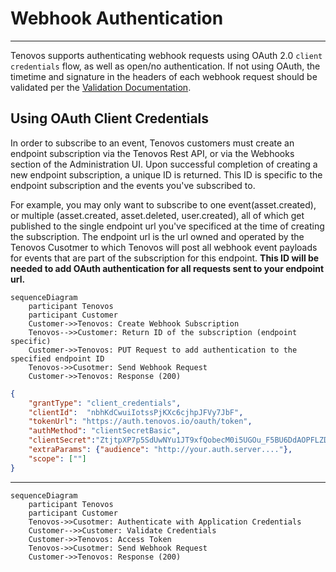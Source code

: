# Webhook Authentication
---

Tenovos supports authenticating webhook requests using OAuth 2.0 `client credentials` flow, as well as open/no authentication.  If not using OAuth, the timetime and signature in the headers of each webhook request should be validated per the [Validation Documentation](validation.md).

## Using OAuth Client Credentials

In order to subscribe to an event, Tenovos customers must create an endpoint subscription via the Tenovos Rest API, or via the Webhooks section of the Administration UI.  Upon successful completion of creating a new endpoint subscription, a unique ID is returned.  This ID is specific to the endpoint subscription and the events you've subscribed to.  

For example, you may only want to subscribe to one event(asset.created), or multiple (asset.created, asset.deleted, user.created), all of which get published to the single endpoint url you've specificed at the time of creating the subscription.  The endpoint url is the url owned and operated by the Tenovos Cusotmer to which Tenovos will post all webhook event payloads for events that are part of the subscription for this endpoint.  **This ID will be needed to add OAuth authentication for all requests sent to your endpoint url.**

```mermaid
sequenceDiagram
    participant Tenovos
    participant Customer
    Customer->>Tenovos: Create Webhook Subscription
    Tenovos-->>Customer: Return ID of the subscription (endpoint specific)
    Customer->>Tenovos: PUT Request to add authentication to the specified endpoint ID
    Tenovos->>Cusotmer: Send Webhook Request
    Customer->>Tenovos: Response (200)
```



```json
{
    "grantType": "client_credentials",
    "clientId":  "nbhKdCwuiIotssPjKXc6cjhpJFVy7JbF",
    "tokenUrl": "https://auth.tenovos.io/oauth/token",
    "authMethod": "clientSecretBasic",
    "clientSecret":"ZtjtpXP7p5SdUwNYu1JT9xfQobecM0i5UGOu_F5BU6DdAOPFLZDz7r0xObogttPG",
    "extraParams": {"audience": "http://your.auth.server...."},
    "scope": [""]
}
``````
---

```mermaid
sequenceDiagram
    participant Tenovos
    participant Customer
    Tenovos->>Cusotmer: Authenticate with Application Credentials
    Customer-->>Customer: Validate Credentials
    Customer->>Tenovos: Access Token
    Tenovos->>Cusotmer: Send Webhook Request
    Customer->>Tenovos: Response (200)
```

